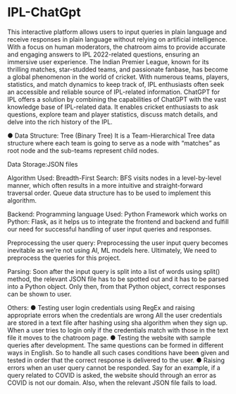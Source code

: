 # IPL-ChatGpt
This interactive platform allows users to input queries in plain language and receive responses in plain language without relying on artificial intelligence. With a focus on human moderators, the chatroom aims to provide accurate and engaging answers to IPL 2022-related questions, ensuring an immersive user experience. The Indian Premier League, known for its thrilling matches, star-studded teams, and passionate fanbase, has become a global phenomenon in the world of cricket. With numerous teams, players, statistics, and match dynamics to keep track of, IPL enthusiasts often seek an accessible and reliable source of IPL-related information. ChatGPT for IPL offers a solution by combining the capabilities of ChatGPT with the vast knowledge base of IPL-related data. It enables cricket enthusiasts to ask questions, explore team and player statistics, discuss match details, and delve into the rich history of the IPL.

● Data Structure: Tree (Binary Tree) It is a Team-Hierarchical Tree data structure where each team is going to serve as a node with “matches” as root node and the sub-teams represent child nodes.

Data Storage:JSON files

Algorithm Used: Breadth-First Search: BFS visits nodes in a level-by-level manner, which often results in a more intuitive and straight-forward traversal order. Queue data structure has to be used to implement this algorithm.

Backend: Programming language Used: Python Framework which works on Python: Flask, as it helps us to integrate the frontend and backend and fulfill our need for successful handling of user input queries and responses.

Preprocessing the user query: Preprocessing the user input query becomes inevitable as we’re not using AI, ML models here. Ultimately, We need to preprocess the queries for this project.

Parsing: Soon after the input query is split into a list of words using split() method, the relevant JSON file has to be spotted out and it has to be parsed into a Python object. Only then, from that Python object, correct responses can be shown to user.

Others: ● Testing user login credentials using RegEx and raising appropriate errors when the credentials are wrong All the user credentials are stored in a text file after hashing using sha algorithm when they sign up. When a user tries to login only if the credentials match with those in the text file it moves to the chatroom page. ● Testing the website with sample queries after development. The same questions can be formed in different ways in English. So to handle all such cases conditions have been given and tested in order that the correct response is delivered to the user. ● Raising errors when an user query cannot be responded. Say for an example, if a query related to COVID is asked, the website should through an error as COVID is not our domain. Also, when the relevant JSON file fails to load.
